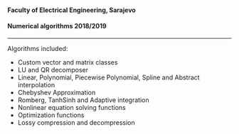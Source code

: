 #### Faculty of Electrical Engineering, Sarajevo
#### Numerical algorithms 2018/2019

---

Algorithms included:
  - Custom vector and matrix classes
  - LU and QR decomposer
  - Linear, Polynomial, Piecewise Polynomial, Spline and Abstract interpolation
  - Chebyshev Approximation
  - Romberg, TanhSinh and Adaptive integration
  - Nonlinear equation solving functions
  - Optimization functions
  - Lossy compression and decompression
